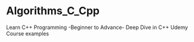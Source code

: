 # Algorithms_C_Cpp
Learn C++ Programming -Beginner to Advance- Deep Dive in C++
Udemy Course examples
